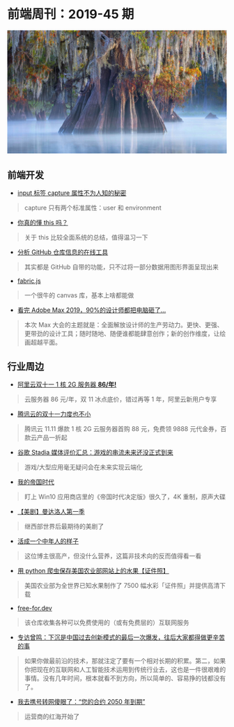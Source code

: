 # 前端周刊：2019-45 期

[![](/img/bing/20191124.jpg?imageMogr2/thumbnail/960x)](https://cn.bing.com/search?q=atchafalaya+basin)

## 前端开发

- [input 标签 capture 属性不为人知的秘密](https://www.cnblogs.com/LisenH/p/11635919.html)

> capture 只有两个标准属性：user 和 environment

- [你真的懂 this 吗？](https://github.com/YvetteLau/Blog/issues/6)

> 关于 this 比较全面系统的总结，值得温习一下

- [分析 GitHub 仓库信息的在线工具](https://repo-analytics.github.io/)

> 其实都是 GitHub 自带的功能，只不过将一部分数据用图形界面呈现出来

- [fabric.js](https://github.com/fabricjs/fabric.js)

> 一个很牛的 canvas 库，基本上啥都能做

- [看完 Adobe Max 2019，90%的设计师都把电脑砸了…](https://mp.weixin.qq.com/s?__biz=MzIzNjc1NzUzMw==&mid=2247532898&idx=1&sn=7f6297f5e4d4bbe083634b4ce889948c)

> 本次 Max 大会的主题就是：全面解放设计师的生产劳动力。更快、更强、更带劲的设计工具；随时随地、随便谁都能肆意创作；新的创作维度，让绘画超越平面。

## 行业周边

- [阿里云双十一 1 核 2G 服务器 **86/年!**](https://www.aliyun.com/1111/2019/group-buying-share?ptCode=9D298960E551E698B37AE7BB83BCB271647C88CF896EF535&userCode=y31qmczl&share_source=copy_link)

> 云服务器 86 元/年，双 11 冰点底价，错过再等 1 年，阿里云新用户专享

- [腾讯云的双十一力度也不小](https://cloud.tencent.com/act/cps/redirect?redirect=1050&cps_key=55b0d6026f97f5980bceec15fcefa0af&from=console)

> 腾讯云 11.11 爆款 1 核 2G 云服务器首购 88 元，免费领 9888 元代金券，百款云产品一折起

- [谷歌 Stadia 媒体评价汇总：游戏的串流未来还没正式到来](https://hot.cnbeta.com/articles/game/912221.htm)

> 游戏/大型应用毫无疑问会在未来实现云端化

- [我的帝国时代](https://mp.weixin.qq.com/s?__biz=MzI0MDg4Njk4OA==&mid=2247484387&idx=1&sn=f33261f08ce668ba3dd29c12d260a8ea)

> 盯上 Win10 应用商店里的《帝国时代决定版》很久了，4K 重制，原声大碟

- [【美剧】曼达洛人第一季](https://www.meijutt.com/content/meiju24901.html)

> 继西部世界后最期待的美剧了

- [活成一个中年人的样子](https://sofi.sh/p/%E6%B4%BB%E6%88%90%E4%B8%80%E4%B8%AA%E4%B8%AD%E5%B9%B4%E4%BA%BA%E7%9A%84%E6%A0%B7%E5%AD%90/)

> 这位博主很高产，但没什么营养，这篇非技术向的反而值得看一看

- [用 python 爬虫保存美国农业部网站上的水果【证件照】](https://github.com/jwenjian/ghiblog/issues/114)

> 美国农业部为全世界已知水果制作了 7500 幅水彩「证件照」并提供高清下载

- [free-for.dev](https://free-for.dev/)

> 该仓库收集各种可以免费使用的（或有免费层的）互联网服务

- [专访曾鸣：下沉是中国过去创新模式的最后一次爆发，往后大家都得做更辛苦的事](https://mp.weixin.qq.com/s?__biz=MzU4MTY0NzE5NQ==&mid=2247484959&idx=1&sn=e7bee17a9e22ac8bc1bf2afec07bde06)

> 如果你做最前沿的技术，那就注定了要有一个相对长期的积累。第二，如果你把现在的互联网和人工智能技术运用到传统行业去，这也是一件很艰难的事情。没有几年时间，根本就看不到方向，所以简单的、容易挣的钱都没有了。

- [我去携号转网傻眼了：“您的合约 2050 年到期”](https://www.cnbeta.com/articles/tech/914205.htm)

> 运营商的红海开始了
